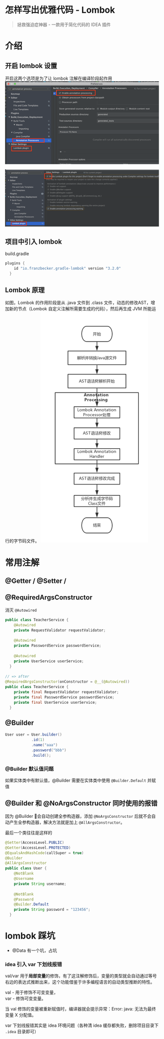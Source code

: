 # 怎样写出优雅代码 - Lombok

> 拯救强迫症神器 - 一款用于简化代码的 IDEA 插件

# 介绍
## 开启 lombok 设置

开启这两个选项是为了让 lombok 注解在编译阶段起作用  
![](https://raw.githubusercontent.com/EasterFan/PicGo/master/blingbling/2020/markdown-img-paste-20200207195035122.png)

![](https://raw.githubusercontent.com/EasterFan/PicGo/master/blingbling/2020/markdown-img-paste-20200207195117268.png)

## 项目中引入 lombok
build.gradle  
```gradle
plugins {
    id "io.franzbecker.gradle-lombok" version "3.2.0"
  }
```
## Lombok 原理
如图，Lombok 的作用阶段是从 .java 文件到 .class 文件，动态的修改AST，增加新的节点（Lombok 自定义注解所需要生成的代码），然后再生成 JVM 所能运行的字节码文件。
![](https://raw.githubusercontent.com/EasterFan/PicGo/master/blingbling/2020/markdown-img-paste-20200208092223373.png)


# 常用注解
## @Getter / @Setter /

## @RequiredArgsConstructor  
消灭 `@Autowired`

```java
public class TeacherService {
    @Autowired
    private RequestValidator requestValidator;

    @Autowired
    private PasswordService passwordService;

    @Autowired
    private UserService userService;
  }

// => after
@RequiredArgsConstructor(onConstructor = @__(@Autowired))
public class TeacherService {
    private final RequestValidator requestValidator;
    private final PasswordService passwordService;
    private final UserService userService;
  }
```

## @Builder
```java
User user = User.builder()
            .id(1)
            .name("aaa")
            .password("bbb")
            .build();
```
### @Builder 默认值问题
如果实体类中有默认值，@Builder 需要在实体类中使用 `@Builder.Default` 并赋值

## @Builder 和 @NoArgsConstructor 同时使用的报错
因为 @Builder 会自动创建全参构造器，添加 `@NoArgsConstructor` 后就不会自动产生全参构造器，解决方法就是加上 `@AllArgsConstructor`。

最后一个类往往是这样的
```java
@Setter(AccessLevel.PUBLIC)
@Getter(AccessLevel.PROTECTED)
@EqualsAndHashCode(callSuper = true)
@Builder
@AllArgsConstructor
public class User {
    @NotBlank
    @Username
    private String username;

    @NotBlank
    @Password
    @Builder.Default
    private String password = "123456";
  }
```

# lombok 踩坑


- @Data 有一个坑，占坑

### idea 引入 var 下划线报错
val/var 用于**局部变量**的修饰，有了这注解修饰后，变量的类型就会自动通过等号右边的表达式推断出来，这个功能借鉴于许多编程语言的自动类型推断的特性。   

 val - 用于修饰不可变变量，  
 var - 修饰可变变量。  

 当 val 修饰的变量被重新赋值时，编译器就会提示异常：Error: java: 无法为最终变量 X 分配值。  

 var 下划线报错其实是 idea 环境问题（各种清 idea 缓存都失败，删除项目目录下 `.idea` 目录即可）
